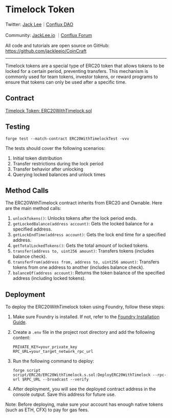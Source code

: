 # Timelock Token

Twitter: [Jack Lee](https://x.com/jackleeio)｜[Conflux DAO](https://x.com/ConfluxDAO)

Community: [JackLee.io](https://jacklee.io/) ｜[Conflux Forum](https://forum.conflux.fun/)

All code and tutorials are open source on GitHub: https://github.com/jackleeio/CoinCraft

---

Timelock tokens are a special type of ERC20 token that allows tokens to be locked for a certain period, preventing transfers. This mechanism is commonly used for team tokens, investor tokens, or reward programs to ensure that tokens can only be used after a specific time.

## Contract

[Timelock Token: ERC20WithTimelock.sol](../src/ERC20/ERC20WithTimelock.sol)

## Testing

```
forge test --match-contract ERC20WithTimelockTest -vvv
```

The tests should cover the following scenarios:
1. Initial token distribution
2. Transfer restrictions during the lock period
3. Transfer behavior after unlocking
4. Querying locked balances and unlock times

## Method Calls

The ERC20WithTimelock contract inherits from ERC20 and Ownable. Here are the main method calls:

1. `unlockTokens()`: Unlocks tokens after the lock period ends.
2. `getLockedBalance(address account)`: Gets the locked balance for a specified address.
3. `getLockEndTime(address account)`: Gets the lock end time for a specified address.
4. `getTotalLockedTokens()`: Gets the total amount of locked tokens.
5. `transfer(address to, uint256 amount)`: Transfers tokens (includes balance check).
6. `transferFrom(address from, address to, uint256 amount)`: Transfers tokens from one address to another (includes balance check).
7. `balanceOf(address account)`: Returns the token balance of the specified address (including locked tokens).

## Deployment

To deploy the ERC20WithTimelock token using Foundry, follow these steps:

1. Make sure Foundry is installed. If not, refer to the [Foundry Installation Guide](https://book.getfoundry.sh/getting-started/installation).

2. Create a `.env` file in the project root directory and add the following content:

   ```
   PRIVATE_KEY=your_private_key
   RPC_URL=your_target_network_rpc_url
   ```

3. Run the following command to deploy:

   ```
   forge script script/ERC20/ERC20WithTimelock.s.sol:DeployERC20WithTimelock --rpc-url $RPC_URL --broadcast --verify
   ```

4. After deployment, you will see the deployed contract address in the console output. Save this address for future use.

Note: Before deploying, make sure your account has enough native tokens (such as ETH, CFX) to pay for gas fees.